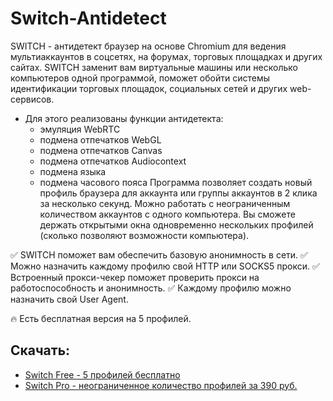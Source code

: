 # Switch-Antidetect

SWITCH - антидетект браузер на основе Chromium для ведения мультиаккаунтов в соцсетях, на форумах, торговых площадках и других сайтах.
SWITCH заменит вам виртуальные машины или несколько компьютеров одной программой, поможет обойти системы идентификации торговых площадок, социальных сетей и других web-сервисов.

- Для этого реализованы функции антидетекта:
  * эмуляция WebRTC
  * подмена отпечатков WebGL
  * подмена отпечатков Canvas
  * подмена отпечатков Audiocontext
  * подмена языка
  * подмена часового пояса
Программа позволяет создать новый профиль браузера для аккаунта или группы аккаунтов в 2 клика за несколько секунд.
Можно работать с неограниченным количеством аккаунтов с одного компьютера.
Вы сможете держать открытыми окна одновременно нескольких профилей (сколько позволяют возможности компьютера).

✅ SWITCH поможет вам обеспечить базовую анонимность в сети.
✅ Можно назначить каждому профилю свой HTTP или SOCKS5 прокси.
✅ Встроенный прокси-чекер поможет проверить прокси на работоспособность и анонимность.
✅ Каждому профилю можно назначить свой User Agent.

🔥 Есть бесплатная версия на 5 профилей.

## Скачать:
 - [Switch Free - 5 профилей бесплатно](https://mybot.su/switch_free)
 - [Switch Pro - неограниченное количество профилей за 390 руб.](https://mybot.su/switch_pro)
